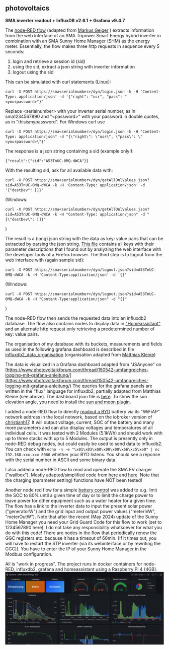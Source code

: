 ## photovoltaics
**SMA inverter readout + InfluxDB v2.6.1 + Grafana v9.4.7**

 The  [node-RED flow](https://github.com/airborneastro/photovoltaics/blob/main/Flow_SMA_v03_anonymous.json) (adapted from [Markus Geiger](https://github.com/mkgeiger/node-red-sma) ) extracts information from the web interface of an SMA Tripower Smart Energy hybrid inverter in combination with an SMA Sunny Home Manager (SHM) as the energy meter. Essentially, the flow makes three http requests in sequence every 5 seconds: 

 1. login and retrieve a session id (sid)
 2. using the sid, extract a json string with inverter information
 3. logout using the sid

This can be simulated with curl statements (Linux):

    curl -X POST https://sma<serialnumber>/dyn/login.json -k -H 'Content-Type: application/json' -d '{"right": "usr", "pass": "<yourpassword>"}'
Replace \<serialnumber\> with your inverter serial number, as in sma1234567890 and "\<password\>" with your password in double quotes, as in "thisismypassword".
For Windows curl use

    curl -X POST https://sma<serialnumber>/dyn/login.json -k -H "Content-Type: application/json" -d "{\"right\": \"usr\", \"pass\": \"<yourpassword>\"}"

The response is a json string containing a sid (example only!):

    {"result":{"sid":"A53TnUC-0MQ-dWCA"}}
With the resulting sid, ask for all available data with:

    curl -X POST https://sma<serialnumber>/dyn/getAllOnlValues.json?sid=A53TnUC-0MQ-dWCA -k -H 'Content-Type: application/json' -d '{"destDev": []}'
(Windows:    

    curl -X POST https://sma<serialnumber>/dyn/getAllOnlValues.json?sid=A53TnUC-0MQ-dWCA -k -H "Content-Type: application/json" -d "{\"destDev\": []}"
)
 
The result is a (long) json string with the data as key: value pairs that can be extracted by parsing the json string. [This file](https://github.com/airborneastro/photovoltaics/blob/main/valueID_STP10_SE.xlsx)  contains all keys with their parameter descriptions that I found out by analyzing the web interface with the developer tools of a Firefox browser. The third step is to logout from the web interface with (again sample sid):

    curl -X POST https://sma<serialnumber>/dyn/logout.json?sid=A53TnUC-0MQ-dWCA -k -H 'Content-Type:application/json' -d '{}'
(Windows:

    curl -X POST https://sma<serialnumber>/dyn/logout.json?sid=A53TnUC-0MQ-dWCA -k -H "Content-Type:application/json" -d "{}"

)

The node-RED flow then sends the requested data into an influxdb2 database. The flow also contains nodes to display data in  ["Homeassistant"](https://www.home-assistant.io/) and an alternate http request only retrieving a predetermined number of key: value pairs.



The organisation of my database with its buckets, measurements and fields as used in the following grafana dashboard is described in file
[influxdb2_data_organisation](https://github.com/airborneastro/photovoltaics/blob/main/influxdb2_data_organisation) (organisation adapted from [Matthias Kleine](https://haus-automatisierung.com/software/2023/05/11/influxdb2-pv-dashboard.html))

The data is visualized in a Grafana dashboard adapted from "JSAnyone"   on
[https://www.photovoltaikforum.com/thread/150542-umfangreiches-logging-mit-grafana-anleitung/](https://www.photovoltaikforum.com/thread/150542-umfangreiches-logging-mit-grafana-anleitung/)
The queries for the grafana panels are written in the "flux" language for influxdb2, partially adapted from Matthias Kleine (see above). The dashboard json file is [here](https://github.com/airborneastro/photovoltaics/blob/main/SMA%20Smart%20Energy%2010.0.json). To show the sun elevation angle, you need to install the [sun and moon plugin](https://grafana.com/grafana/plugins/fetzerch-sunandmoon-datasource/).

I added a node-RED flow to directly  [readout a BYD](https://github.com/airborneastro/photovoltaics/blob/main/BYD_readout.json) battery via its "WiFiAP" network address in the local network, based on the iobroker version of [christianh17](https://github.com/christianh17/ioBroker.bydhvs/blob/master/main.js). It will output voltage, current, SOC of the battery and many more parameters and can also display voltages and temperatures of all individual cells. It was tested with 2 Modules (5.1kWh) and should work with up to three stacks with up to 5 Modules. The output is presently only in node-RED debug nodes, but could easily be used to send data to influxdb2. You can check with `echo -n -e "\x01\x03\x00\x00\x00\x66\xc5\xe0" | nc 192.168.xxx.xxx 8080` whether your BYD listens. You should see a reponse with the serial number in ASCII and some binary data.

I also added a node-RED flow to read and operate the SMA EV charger ("wallbox"). Mostly adapted/simplified code from [here](https://homematic-forum.de/forum/viewtopic.php?f=18&t=72536&sid=5cbddf649a40e787d9da95c92fee1a37) and [here](https://github.com/Nerdiyde/NodeRedSnippets/tree/master/snippets/sma_devices). Note that the charging (parameter setting) functions have NOT been tested!

Another node red flow for a simple [battery control](https://github.com/airborneastro/photovoltaics/blob/main/battcharge.json) was added to e.g. limit the SOC to 80% until a given time of day or to limit the charge power to leave power for other equipment such as a water heater for a given time. The flow has a link to the inverter data to input the present solar power ("generatorW") and the grid input and output power values ("meterInW", "meterOutW"). Note that after the recent (May 2024) update of the Sunny Home Manager you need your Grid Guard Code for this flow to work (set to 1234567890 here). I do not take any responsibility whatsoever for what you do with this code! There are nodes in the flow that periodically renew the GGC registers etc. because it has a timeout of 60min. (If it times out, you will have to restart the STP inverter (via its webinterface or by rewriting the GGC)). You have to enter the IP of your Sunny Home Manager in the Modbus configuration.

All is "work in progress". The project runs in docker containers for node-RED, influxdb2, grafana and homeassistant using a Raspberry Pi 4 (4GB).
![Dashboard](https://github.com/airborneastro/photovoltaics/blob/main/Grafana_SMA_STP_SE10_part1.PNG)









